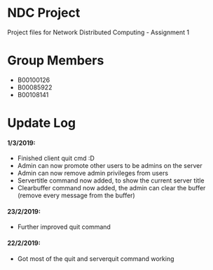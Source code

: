 # NDC Project

Project files for Network Distributed Computing - Assignment 1

# Group Members

- B00100126
- B00085922
- B00108141

# Update Log

#### 1/3/2019:
- Finished client quit cmd :D
- Admin can now promote other users to be admins on the server
- Admin can now remove admin privileges from users
- Servertitle command now added, to show the current server title
- Clearbuffer command now added, the admin can clear the buffer (remove every message from the buffer)

#### 23/2/2019:
- Further improved quit command

#### 22/2/2019:
- Got most of the quit and serverquit command working
